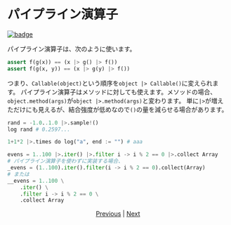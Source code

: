 # パイプライン演算子

[![badge](https://img.shields.io/endpoint.svg?url=https%3A%2F%2Fgezf7g7pd5.execute-api.ap-northeast-1.amazonaws.com%2Fdefault%2Fsource_up_to_date%3Fowner%3Derg-lang%26repos%3Derg%26ref%3Dmain%26path%3Ddoc/EN/syntax/32_pipeline.md%26commit_hash%3Dc8932f8fd75cc86f67421bb6b160fffaf7acdd94)](https://gezf7g7pd5.execute-api.ap-northeast-1.amazonaws.com/default/source_up_to_date?owner=erg-lang&repos=erg&ref=main&path=doc/EN/syntax/32_pipeline.md&commit_hash=c8932f8fd75cc86f67421bb6b160fffaf7acdd94)

パイプライン演算子は、次のように使います。

```python
assert f(g(x)) == (x |> g() |> f())
assert f(g(x, y)) == (x |> g(y) |> f())
```

つまり、`Callable(object)`という順序を`object |> Callable()`に変えられます。
パイプライン演算子はメソッドに対しても使えます。メソッドの場合、`object.method(args)`が`object |>.method(args)`と変わります。
単に`|>`が増えただけにも見えるが、結合強度が低めなので`()`の量を減らせる場合があります。

```python
rand = -1.0..1.0 |>.sample!()
log rand # 0.2597...

1+1*2 |>.times do log("a", end := "") # aaa

evens = 1..100 |>.iter() |>.filter i -> i % 2 == 0 |>.collect Array
# パイプライン演算子を使わずに実装する場合、
_evens = (1..100).iter().filter(i -> i % 2 == 0).collect(Array)
# または
__evens = 1..100 \
    .iter() \
    .filter i -> i % 2 == 0 \
    .collect Array
```

<p align='center'>
    <a href='./31_error_handling.md'>Previous</a> | <a href='./33_integration_with_Python.md'>Next</a>
</p>
